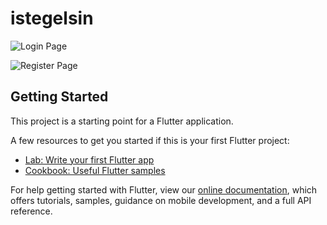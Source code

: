 # istegelsin

![Login Page](https://i.hizliresim.com/dzjb5fj.jpg)


![Register Page](https://i.hizliresim.com/c1m2lij.jpg)

## Getting Started

This project is a starting point for a Flutter application.

A few resources to get you started if this is your first Flutter project:

- [Lab: Write your first Flutter app](https://flutter.dev/docs/get-started/codelab)
- [Cookbook: Useful Flutter samples](https://flutter.dev/docs/cookbook)

For help getting started with Flutter, view our
[online documentation](https://flutter.dev/docs), which offers tutorials,
samples, guidance on mobile development, and a full API reference.
